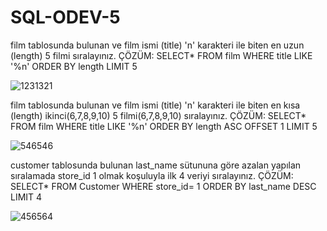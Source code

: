 # SQL-ODEV-5
film tablosunda bulunan ve film ismi (title) 'n' karakteri ile biten en uzun (length) 5 filmi sıralayınız.
ÇÖZÜM: SELECT* FROM film
WHERE title LIKE '%n'
ORDER BY length
LIMIT 5

![1231321](https://user-images.githubusercontent.com/128131203/226562300-ff54ac61-e3cf-4225-bcab-7bb9c746649a.PNG)

film tablosunda bulunan ve film ismi (title) 'n' karakteri ile biten en kısa (length) ikinci(6,7,8,9,10) 5 filmi(6,7,8,9,10) sıralayınız.
ÇÖZÜM: SELECT* FROM film
WHERE title LIKE '%n'
ORDER BY length ASC
OFFSET 1
LIMIT 5

![546546](https://user-images.githubusercontent.com/128131203/226563207-5d121b6a-b78b-4c8c-ac5a-22ee67a4d0f4.PNG)

customer tablosunda bulunan last_name sütununa göre azalan yapılan sıralamada store_id 1 olmak koşuluyla ilk 4 veriyi sıralayınız.
ÇÖZÜM: SELECT* FROM Customer
WHERE store_id= 1
ORDER BY last_name DESC
LIMIT 4

![456564](https://user-images.githubusercontent.com/128131203/226563742-c2af57d1-f907-4a8f-990d-74b3ea703627.PNG)
